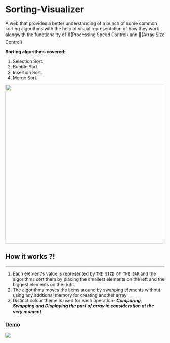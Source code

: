 # Sorting-Visualizer
A web that provides a better understanding of a bunch of some common sorting algorithms with the help of visual representation of how they work alongwith the
functionality of ⏳(Processing Speed Control) and 📏(Array Size Control)

**Sorting algorithms covered:**
1. Selection Sort.
2. Bubble Sort.
3. Insertion Sort.
4. Merge Sort.

<p>
<img src="https://user-images.githubusercontent.com/95221972/181875701-916e356e-cfb5-4f81-ad31-362629ba0663.png" width="500">
</p>

## How it works ?!
-------------------
1. Each element's value is represented by ```THE SIZE OF THE BAR``` and the algorithms sort them by placing the smallest elements on the left and the biggest elements on the right.
2. The algorithms moves the items around by swapping elements without using any addtional memory for creating another array.
3. Distinct colour theme is used for each operation-
 **_Comparing, Swapping and Displaying the part of array in consideration at the very moment_**.

### **<a href="https://bhagatananya05.github.io/Sorting-Visualizer/">Demo</a>**
![](https://user-images.githubusercontent.com/95221972/181875914-e32f65b4-18c3-45f7-bb06-f34243b3df66.gif)
